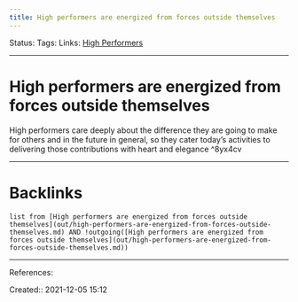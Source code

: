 ```yaml
---
title: High performers are energized from forces outside themselves
---
```

Status: 
Tags: 
Links: [High Performers](out/high-performers.md)
___
# High performers are energized from forces outside themselves

High performers care deeply about the difference they are going to make for others and in the future in general, so they cater today’s activities to delivering those contributions with heart and elegance ^8yx4cv
___
# Backlinks
```dataview
list from [High performers are energized from forces outside themselves](out/high-performers-are-energized-from-forces-outside-themselves.md) AND !outgoing([High performers are energized from forces outside themselves](out/high-performers-are-energized-from-forces-outside-themselves.md))
```
___
References:

Created:: 2021-12-05 15:12
